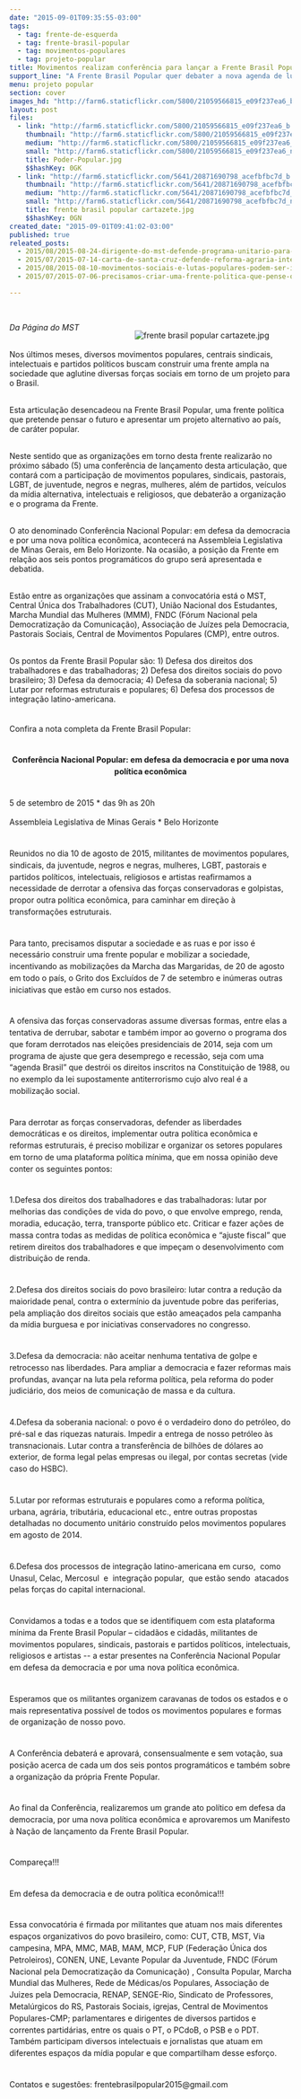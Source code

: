 ```yaml
---
date: "2015-09-01T09:35:55-03:00"
tags:
  - tag: frente-de-esquerda
  - tag: frente-brasil-popular
  - tag: movimentos-populares
  - tag: projeto-popular
title: Movimentos realizam conferência para lançar a Frente Brasil Popular
support_line: "A Frente Brasil Popular quer debater a nova agenda de lutas progressistas; entre os eixos da plataforma política estão a defesa dos direitos sociais do povo brasileiro, da democracia e da soberania nacional."
menu: projeto popular
section: cover
images_hd: "http://farm6.staticflickr.com/5800/21059566815_e09f237ea6_b.jpg"
layout: post
files:
  - link: "http://farm6.staticflickr.com/5800/21059566815_e09f237ea6_b.jpg"
    thumbnail: "http://farm6.staticflickr.com/5800/21059566815_e09f237ea6_t.jpg"
    medium: "http://farm6.staticflickr.com/5800/21059566815_e09f237ea6_z.jpg"
    small: "http://farm6.staticflickr.com/5800/21059566815_e09f237ea6_n.jpg"
    title: Poder-Popular.jpg
    $$hashKey: 0GK
  - link: "http://farm6.staticflickr.com/5641/20871690798_acefbfbc7d_b.jpg"
    thumbnail: "http://farm6.staticflickr.com/5641/20871690798_acefbfbc7d_t.jpg"
    medium: "http://farm6.staticflickr.com/5641/20871690798_acefbfbc7d_z.jpg"
    small: "http://farm6.staticflickr.com/5641/20871690798_acefbfbc7d_n.jpg"
    title: frente brasil popular cartazete.jpg
    $$hashKey: 0GN
created_date: "2015-09-01T09:41:02-03:00"
published: true
releated_posts:
  - 2015/08/2015-08-24-dirigente-do-mst-defende-programa-unitario-para-tirar-pais-das-crises.md
  - 2015/07/2015-07-14-carta-de-santa-cruz-defende-reforma-agraria-integral-e-producao-de-alimentos-saudaveis.md
  - 2015/08/2015-08-10-movimentos-sociais-e-lutas-populares-podem-ser-incluidos-em-lei-antiterrorismo.md
  - 2015/07/2015-07-06-precisamos-criar-uma-frente-politica-que-pense-o-futuro-e-tenha-um-projeto-alternativo-ao-da-burguesia-diz-stedile.md

---
```

<p>&nbsp;</p>

<figure class="image" style="float:right"><img alt="frente brasil popular cartazete.jpg" src="http://farm6.staticflickr.com/5641/20871690798_acefbfbc7d_b.jpg" />
<figcaption></figcaption>
</figure>

<p><em>Da P&aacute;gina do MST</em></p>

<p><br />
Nos &uacute;ltimos meses, diversos movimentos populares, centrais sindicais, intelectuais e partidos pol&iacute;ticos buscam construir uma frente ampla na sociedade que aglutine diversas for&ccedil;as sociais em torno de um projeto para o Brasil.</p>

<p><br />
Esta articula&ccedil;&atilde;o desencadeou na Frente Brasil Popular, uma frente pol&iacute;tica que pretende pensar o futuro e apresentar um projeto alternativo ao pa&iacute;s, de car&aacute;ter popular.</p>

<p><br />
Neste sentido que as organiza&ccedil;&otilde;es em torno desta frente realizar&atilde;o no pr&oacute;ximo s&aacute;bado (5) uma confer&ecirc;ncia de lan&ccedil;amento desta articula&ccedil;&atilde;o, que contar&aacute; com a participa&ccedil;&atilde;o de movimentos populares, sindicais, pastorais, LGBT, de juventude, negros e negras, mulheres, al&eacute;m de partidos, ve&iacute;culos da m&iacute;dia alternativa, intelectuais e religiosos, que debater&atilde;o a organiza&ccedil;&atilde;o e o programa da Frente.</p>

<p><br />
O ato denominado Confer&ecirc;ncia Nacional Popular: em defesa da democracia e por uma nova pol&iacute;tica econ&ocirc;mica, acontecer&aacute; na Assembleia Legislativa de Minas Gerais, em Belo Horizonte. Na ocasi&atilde;o, a posi&ccedil;&atilde;o da Frente em rela&ccedil;&atilde;o aos seis pontos program&aacute;ticos do grupo ser&aacute; apresentada e debatida.</p>

<p><br />
Est&atilde;o entre as organiza&ccedil;&otilde;es que assinam a convocat&oacute;ria est&aacute; o MST, Central &Uacute;nica dos Trabalhadores (CUT), Uni&atilde;o Nacional dos Estudantes, Marcha Mundial das Mulheres (MMM), FNDC (F&oacute;rum Nacional pela Democratiza&ccedil;&atilde;o da Comunica&ccedil;&atilde;o), Associa&ccedil;&atilde;o de Ju&iacute;zes pela Democracia, Pastorais Sociais, Central de Movimentos Populares (CMP), entre outros.</p>

<p><br />
Os pontos da Frente Brasil Popular s&atilde;o: 1) Defesa dos direitos dos trabalhadores e das trabalhadoras; 2) Defesa dos direitos sociais do povo brasileiro; 3) Defesa da democracia; 4) Defesa da soberania nacional; 5) Lutar por reformas estruturais e populares; 6) Defesa dos processos de integra&ccedil;&atilde;o latino-americana.</p>

<p style="line-height: 20.7999992370605px;"><br />
Confira a nota completa da Frente Brasil Popular:</p>

<p style="line-height: 20.7999992370605px; text-align: center;"><br />
<strong>Confer&ecirc;ncia Nacional Popular: em defesa da democracia e por uma nova pol&iacute;tica econ&ocirc;mica</strong></p>

<p style="line-height: 20.7999992370605px;"><br />
5 de setembro de 2015 * das 9h as 20h</p>

<p style="line-height: 20.7999992370605px;">Assembleia Legislativa de Minas Gerais * Belo Horizonte</p>

<p style="line-height: 20.7999992370605px;"><br />
Reunidos no dia 10 de agosto de 2015, militantes de movimentos populares, sindicais, da juventude, negros e negras, mulheres, LGBT, pastorais e partidos pol&iacute;ticos, intelectuais, religiosos e artistas reafirmamos a necessidade de derrotar a ofensiva das for&ccedil;as conservadoras e golpistas, propor outra pol&iacute;tica econ&ocirc;mica, para caminhar em dire&ccedil;&atilde;o &agrave; transforma&ccedil;&otilde;es estruturais.</p>

<p style="line-height: 20.7999992370605px;"><br />
Para tanto, precisamos disputar a sociedade e as ruas e por isso &eacute; necess&aacute;rio construir uma frente popular e mobilizar a sociedade, incentivando as mobiliza&ccedil;&otilde;es da Marcha das Margaridas, de 20 de agosto em todo o pa&iacute;s, o Grito dos Exclu&iacute;dos de 7 de setembro e in&uacute;meras outras iniciativas que est&atilde;o em curso nos estados.</p>

<p style="line-height: 20.7999992370605px;"><br />
A ofensiva das for&ccedil;as conservadoras assume diversas formas, entre elas a tentativa de derrubar, sabotar e tamb&eacute;m impor ao governo o programa dos que foram derrotados nas elei&ccedil;&otilde;es presidenciais de 2014, seja com um programa de ajuste que gera desemprego e recess&atilde;o, seja com uma &ldquo;agenda Brasil&rdquo; que destr&oacute;i os direitos inscritos na Constitui&ccedil;&atilde;o de 1988, ou no exemplo da lei supostamente antiterrorismo cujo alvo real &eacute; a mobiliza&ccedil;&atilde;o social.</p>

<p style="line-height: 20.7999992370605px;"><br />
Para derrotar as for&ccedil;as conservadoras, defender as liberdades democr&aacute;ticas e os direitos, implementar outra pol&iacute;tica econ&ocirc;mica e reformas estruturais, &eacute; preciso mobilizar e organizar os setores populares em torno de uma plataforma pol&iacute;tica m&iacute;nima, que em nossa opini&atilde;o deve conter os seguintes pontos:</p>

<p style="line-height: 20.7999992370605px;"><br />
1.Defesa dos direitos dos trabalhadores e das trabalhadoras: lutar por melhorias das condi&ccedil;&otilde;es de vida do povo, o que envolve emprego, renda, moradia, educa&ccedil;&atilde;o, terra, transporte p&uacute;blico etc. Criticar e fazer a&ccedil;&otilde;es de massa contra todas as medidas de pol&iacute;tica econ&ocirc;mica e &ldquo;ajuste fiscal&rdquo; que retirem direitos dos trabalhadores e que impe&ccedil;am o desenvolvimento com distribui&ccedil;&atilde;o de renda.</p>

<p style="line-height: 20.7999992370605px;"><br />
2.Defesa dos direitos sociais do povo brasileiro: lutar contra a redu&ccedil;&atilde;o da maioridade penal, contra o exterm&iacute;nio da juventude pobre das periferias, pela amplia&ccedil;&atilde;o dos direitos sociais que est&atilde;o amea&ccedil;ados pela campanha da m&iacute;dia burguesa e por iniciativas conservadores no congresso.</p>

<p style="line-height: 20.7999992370605px;"><br />
3.Defesa da democracia: n&atilde;o aceitar nenhuma tentativa de golpe e retrocesso nas liberdades. Para ampliar a democracia e fazer reformas mais profundas, avan&ccedil;ar na luta pela reforma pol&iacute;tica, pela reforma do poder judici&aacute;rio, dos meios de comunica&ccedil;&atilde;o de massa e da cultura.</p>

<p style="line-height: 20.7999992370605px;"><br />
4.Defesa da soberania nacional: o povo &eacute; o verdadeiro dono do petr&oacute;leo, do pr&eacute;-sal e das riquezas naturais. Impedir a entrega de nosso petr&oacute;leo &agrave;s transnacionais. Lutar contra a transfer&ecirc;ncia de bilh&otilde;es de d&oacute;lares ao exterior, de forma legal pelas empresas ou ilegal, por contas secretas (vide caso do HSBC).</p>

<p style="line-height: 20.7999992370605px;"><br />
5.Lutar por reformas estruturais e populares como a reforma pol&iacute;tica, urbana, agr&aacute;ria, tribut&aacute;ria, educacional etc., entre outras propostas detalhadas no documento unit&aacute;rio constru&iacute;do pelos movimentos populares em agosto de 2014.</p>

<p style="line-height: 20.7999992370605px;"><br />
6.Defesa dos processos de integra&ccedil;&atilde;o latino-americana em curso, &nbsp;como Unasul, Celac, Mercosul &nbsp;e &nbsp;integra&ccedil;&atilde;o popular, &nbsp;que est&atilde;o sendo &nbsp;atacados pelas for&ccedil;as do capital internacional.</p>

<p style="line-height: 20.7999992370605px;"><br />
Convidamos a todas e a todos que se identifiquem com esta plataforma m&iacute;nima da Frente Brasil Popular &ndash; cidad&atilde;os e cidad&atilde;s, militantes de movimentos populares, sindicais, pastorais e partidos pol&iacute;ticos, intelectuais, religiosos e artistas -- a estar presentes na Confer&ecirc;ncia Nacional Popular em defesa da democracia e por uma nova pol&iacute;tica econ&ocirc;mica.</p>

<p style="line-height: 20.7999992370605px;"><br />
Esperamos que os militantes organizem caravanas de todos os estados e o mais representativa poss&iacute;vel de todos os movimentos populares e formas de organiza&ccedil;&atilde;o de nosso povo.</p>

<p style="line-height: 20.7999992370605px;"><br />
A Confer&ecirc;ncia debater&aacute; e aprovar&aacute;, consensualmente e sem vota&ccedil;&atilde;o, sua posi&ccedil;&atilde;o acerca de cada um dos seis pontos program&aacute;ticos e tamb&eacute;m sobre a organiza&ccedil;&atilde;o da pr&oacute;pria Frente Popular.</p>

<p style="line-height: 20.7999992370605px;"><br />
Ao final da Confer&ecirc;ncia, realizaremos um grande ato pol&iacute;tico em defesa da democracia, por uma nova pol&iacute;tica econ&ocirc;mica e aprovaremos um Manifesto &agrave; Na&ccedil;&atilde;o de lan&ccedil;amento da Frente Brasil Popular.</p>

<p style="line-height: 20.7999992370605px;"><br />
Compare&ccedil;a!!!</p>

<p style="line-height: 20.7999992370605px;"><br />
Em defesa da democracia e de outra pol&iacute;tica econ&ocirc;mica!!!</p>

<p style="line-height: 20.7999992370605px;"><br />
Essa convocat&oacute;ria &eacute; firmada por militantes que atuam nos mais diferentes espa&ccedil;os organizativos do povo brasileiro, como: CUT, CTB, MST, Via campesina, MPA, MMC, MAB, MAM, MCP, FUP (Federa&ccedil;&atilde;o &Uacute;nica dos Petroleiros), CONEN, UNE, Levante Popular da Juventude, FNDC (F&oacute;rum Nacional pela Democratiza&ccedil;&atilde;o da Comunica&ccedil;&atilde;o) , Consulta Popular, Marcha Mundial das Mulheres, Rede de M&eacute;dicas/os Populares, Associa&ccedil;&atilde;o de Juizes pela Democracia, RENAP, SENGE-Rio, Sindicato de Professores, Metal&uacute;rgicos do RS, Pastorais Sociais, igrejas, Central de Movimentos Populares-CMP; parlamentares e dirigentes de diversos partidos e correntes partid&aacute;rias, entre os quais o PT, o PCdoB, o PSB e o PDT. Tamb&eacute;m participam diversos intelectuais e jornalistas que atuam em diferentes espa&ccedil;os da m&iacute;dia popular e que compartilham desse esfor&ccedil;o.</p>

<p style="line-height: 20.7999992370605px;"><br />
Contatos e sugest&otilde;es: frentebrasilpopular2015@gmail.com</p>
